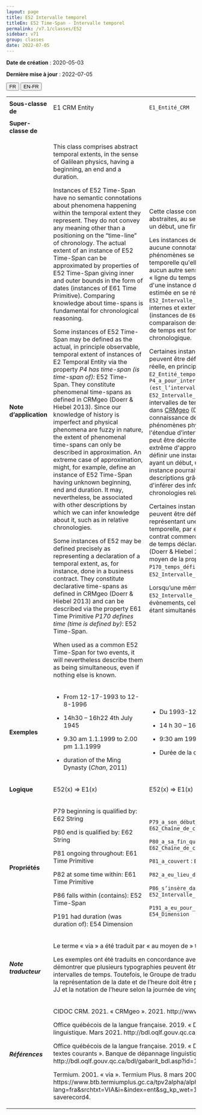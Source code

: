 ```yaml
---
layout: page
title: E52 Intervalle temporel
titleEn: E52 Time-Span - Intervalle temporel
permalink: /v7.1/classes/E52
sidebar: v71
group: classes
date: 2022-07-05
---
```


**Date de création** : 2020-05-03

**Dernière mise à jour** : 2022-07-05

<div class="lang-buttons">
  <button id="fr" class="activate">FR</button>
  <button id="en-fr">EN-FR</button>
</div>

<table>
				<tbody>
				<tr>
					<td><strong>Sous-classe de</strong></td>
					<td class="en"><p>E1 CRM Entity</p>
							</td>
						<td><p><code class="language-plaintext highlighter-rouge">E1_Entité_CRM</code></p>
							</td>
						</tr>
					<tr>
					<td><strong>Super-classe de</strong></td>
					<td class="en"><p></p>
							</td>
						<td><p></p>
							</td>
						</tr>
					<tr>
					<td><strong>Note d’application</strong></td>
					<td class="en"><p>This class comprises abstract temporal extents, in the sense of Galilean physics, having a beginning, an end and a duration. <strong></strong></p>
							<p>Instances of E52 Time-Span have no semantic connotations about phenomena happening within the temporal extent they represent. They do not convey any meaning other than a positioning on the “time-line” of chronology.  The actual extent of an instance of E52 Time-Span can be approximated by properties of E52 Time-Span giving inner and outer bounds in the form of dates (instances of E61 Time Primitive). Comparing knowledge about time-spans is fundamental for chronological reasoning.<strong></strong></p>
							<p>Some instances of E52 Time-Span may be defined as the actual, in principle observable, temporal extent of instances of E2 Temporal Entity via the property <em>P4 has time-span (is time-span of): </em>E52 Time-Span. They constitute phenomenal time-spans as defined in CRMgeo (Doerr & Hiebel 2013). Since our knowledge of history is imperfect and physical phenomena are fuzzy in nature, the extent of phenomenal time-spans can only be described in approximation. An extreme case of approximation, might, for example, define an instance of E52 Time-Span having unknown beginning, end and duration. It may, nevertheless, be associated with other descriptions by which we can infer knowledge about it, such as in relative chronologies.<strong></strong></p>
							<p>Some instances of E52 may be defined precisely as representing a declaration of a temporal extent, as, for instance, done in a business contract. They constitute declarative time-spans as defined in CRMgeo (Doerr & Hiebel 2013) and can be described via the property E61 Time Primitive <em>P170 defines time (time is defined by)</em>: E52 Time-Span. <strong></strong></p>
							<p>When used as a common E52 Time-Span for two events, it will nevertheless describe them as being simultaneous, even if nothing else is known.</p>
							</td>
						<td><p>Cette classe comprend des étendues temporelles abstraites, au sens de la physique galiléenne, ayant un début, une fin et une durée.</p>
							<p></p>
							<p>Les instances de <code class="language-plaintext highlighter-rouge">E52_Intervalle_temporel</code> n'ont aucune connotation sémantique au sujet des phénomènes se produisant dans l'étendue temporelle qu'elles représentent. Elles ne véhiculent aucun autre sens que celui du positionnement sur la « ligne du temps » de la chronologie. L'étendue réelle d'une instance de <code class="language-plaintext highlighter-rouge">E52_Intervalle_temporel</code> peut être estimée en se référant aux propriétés de <code class="language-plaintext highlighter-rouge">E52_Intervalle_temporel</code> qui indiquent des limites internes et externes sous la forme de dates (instances de <code class="language-plaintext highlighter-rouge">E61_Primitive_temporelle</code>). La comparaison des connaissances sur les intervalles de temps est fondamentale pour le raisonnement chronologique.</p>
							<p></p>
							<p>Certaines instances de <code class="language-plaintext highlighter-rouge">E52_Intervalle_temporel</code> peuvent être définies comme l'étendue temporelle réelle, en principe observable, d’instances de <code class="language-plaintext highlighter-rouge">E2_Entité_temporelle</code> au moyen de la propriété <code class="language-plaintext highlighter-rouge">P4_a_pour_intervalle_temporel (est_l’intervalle_temporel_de)</code> : <code class="language-plaintext highlighter-rouge">E52_Intervalle_temporel</code>. Ils constituent des intervalles de temps phénoménaux tels que définis dans <a href="http://www.cidoc-crm.org/crmgeo/home-5"><span class="underline">CRMgeo</span></a> (Doerr & Hiebel 2013). Puisque la connaissance de l'histoire est imparfaite et que les phénomènes physiques sont flous de nature, l'étendue d’intervalles temporels phénoménaux ne peut être décrite qu’approximativement. Un cas extrême d'approximation pourrait, par exemple, définir une instance de <code class="language-plaintext highlighter-rouge">E52_Intervalle_temporel</code> ayant un début, une fin et une durée inconnus. Cette instance pourrait néanmoins être associée à d'autres descriptions grâce auxquelles il serait possible d'inférer des informations, comme dans le cas des chronologies relatives.</p>
							<p></p>
							<p>Certaines instances de <code class="language-plaintext highlighter-rouge">E52_Intervalle_temporel</code> peuvent être définies précisément comme représentant une déclaration d'une étendue temporelle, par exemple, réalisée dans le cadre d’un contrat commercial. Elles constituent des intervalles de temps déclaratifs tels que définis dans CRMgeo (Doerr & Hiebel 2013) et peuvent être décrites au moyen de la propriété <code class="language-plaintext highlighter-rouge">E61_Primitive_temporelle</code> <code class="language-plaintext highlighter-rouge">P170_temps_défini_par (définit_le_temps)</code> : <code class="language-plaintext highlighter-rouge">E52_Intervalle_temporel</code>.</p>
							<p></p>
							<p>Lorsqu’une même instance de <code class="language-plaintext highlighter-rouge">E52_Intervalle_temporel</code> est utilisée pour deux évènements, celle-ci décrit ces derniers comme étant simultanés, même si rien d'autre n'est connu.</p>
							</td>
						</tr>
					<tr>
					<td><strong>Exemples</strong></td>
					<td class="en"><ul><li><p>From 12-17-1993 to 12-8-1996<strong></strong></p>
							</li>
									<li><p>14h30 – 16h22 4th July 1945</p>
							</li>
										<li><p>9.30 am 1.1.1999 to 2.00 pm 1.1.1999</p>
							</li>
										<li><p>duration of the Ming Dynasty (<em>Chan</em>, 2011)</p>
							</li></ul>
										</td>
						<td><ul><li><p>Du 1993-12-17 au 1996-12-08</p>
							</li>
									<li><p>14 h 30 – 16 h 22 4 juillet 1945</p>
							</li>
										<li><p>9:30 am 1999.01.01 à 2:00 pm 1999.01.01</p>
							</li>
										<li><p>Durée de la dynastie Ming (Chan, 2011)</p>
							</li></ul>
										</td>
						</tr>
					<tr>
					<td><strong>Logique</strong></td>
					<td class="en"><p>E52(x) ⇒ E1(x)</p>
							</td>
						<td><p>E52(x) ⇒ E1(x)</p>
							</td>
						</tr>
					<tr>
					<td><strong>Propriétés</strong></td>
					<td class="en"><p>P79 beginning is qualified by: E62 String</p>
							<p>P80 end is qualified by: E62 String</p>
							<p>P81 ongoing throughout: E61 Time Primitive</p>
							<p>P82 at some time within: E61 Time Primitive</p>
							<p>P86 falls within (contains): E52 Time-Span</p>
							<p>P191 had duration (was duration of): E54 Dimension</p>
							</td>
						<td><p><code class="language-plaintext highlighter-rouge">P79_a_son_début_qualifié_par</code> : <code class="language-plaintext highlighter-rouge">E62_Chaîne_de_caractères</code></p>
							<p><code class="language-plaintext highlighter-rouge">P80_a_sa_fin_qualifiée_par</code> : <code class="language-plaintext highlighter-rouge">E62_Chaîne_de_caractères</code></p>
							<p><code class="language-plaintext highlighter-rouge">P81_a_couvert</code> : <code class="language-plaintext highlighter-rouge">E61_Primitive_temporelle</code> </p>
							<p><code class="language-plaintext highlighter-rouge">P82_a_eu_lieu_durant</code> : <code class="language-plaintext highlighter-rouge">E61_Primitive_temporelle</code></p>
							<p><code class="language-plaintext highlighter-rouge">P86_s’insère_dans (contient)</code> : <code class="language-plaintext highlighter-rouge">E52_Intervalle_temporel</code></p>
							<p><code class="language-plaintext highlighter-rouge">P191_a_eu_pour_durée (était_la_durée_de)</code> : <code class="language-plaintext highlighter-rouge">E54_Dimension</code></p>
							</td>
						</tr>
					<tr>
					<td><strong><em>Note traducteur</em></strong></td>
					<td colspan="2"><p>Le terme « via » a été traduit par « au moyen de » tel que suggéré par Termium Plus.</p>
							<p>Les exemples ont été traduits en concordance avec la version anglaise afin de démontrer que plusieurs typographies peuvent être utilisées pour indiquer les intervalles de temps. Toutefois, le Groupe de traduction a statué que la norme ISO sur la représentation de la date et de l’heure doit être privilégiée en français : AAAA-MM-JJ et la notation de l’heure selon la journée de vingt-quatre heures (de 0 h à 24 h).</p>
							</td>
						</tr>
					<tr>
					<td><strong><em>Références</em></strong></td>
					<td colspan="2"><p>CIDOC CRM. 2021. « CRMgeo ». 2021. http://www.cidoc-crm.org/crmgeo/home-5.</p>
							<p>Office québécois de la langue française. 2019. « Date ». Banque de dépannage linguistique. Mars 2021. http://bdl.oqlf.gouv.qc.ca/bdl/gabarit_bdl.asp?id=1640.</p>
							<p>Office québécois de la langue française. 2019. « Date et heure dans les lettres et les textes courants ». Banque de dépannage linguistique. Mars 2021. http://bdl.oqlf.gouv.qc.ca/bdl/gabarit_bdl.asp?id=1242.</p>
							<p>Termium. 2001. « via ». Termium Plus. 8 mars 2001.<a href="https://www.btb.termiumplus.gc.ca/tpv2alpha/alpha-fra.html?lang=fra&i=1&srchtxt=land+use&index=alt&codom2nd_wet=1#resultrecs"><span class="underline"> </span></a>https://www.btb.termiumplus.gc.ca/tpv2alpha/alpha-fra.html?lang=fra&srchtxt=VIA&i=&index=ent&sg_kp_wet=1323269&fchrcrdnm=4#fichesauve-saverecord4.</p>
							</td>
						</tr>
					</tbody>
				</table>
				